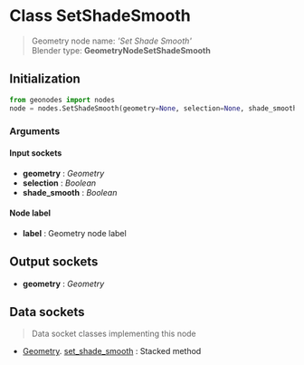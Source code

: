 
# Class SetShadeSmooth

> Geometry node name: _'Set Shade Smooth'_<br>Blender type:  **GeometryNodeSetShadeSmooth**

## Initialization


```python
from geonodes import nodes
node = nodes.SetShadeSmooth(geometry=None, selection=None, shade_smooth=None, label=None)
```


### Arguments


#### Input sockets



- **geometry** : _Geometry_
- **selection** : _Boolean_
- **shade_smooth** : _Boolean_



#### Node label



- **label** : Geometry node label



## Output sockets



- **geometry** : _Geometry_



## Data sockets

> Data socket classes implementing this node


- [Geometry](aaa). [set_shade_smooth](bbb) : Stacked method


